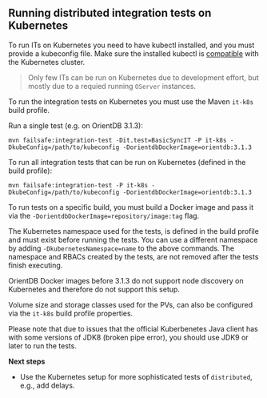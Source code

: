 ## Running distributed integration tests on Kubernetes

To run ITs on Kubernetes you need to have kubectl installed, and you must provide a kubeconfig file.
Make sure the installed kubectl
is [compatible](https://kubernetes.io/docs/setup/release/version-skew-policy/#kubectl) with the
Kubernetes cluster.

> Only few ITs can be run on Kubernetes due to development effort, but mostly due to a requied
> running `OServer` instances.

To run the integration tests on Kubernetes you must use the Maven `it-k8s` build profile.

Run a single test (e.g. on OrientDB 3.1.3):

```
mvn failsafe:integration-test -Dit.test=BasicSyncIT -P it-k8s -DkubeConfig=/path/to/kubeconfig -DorientdbDockerImage=orientdb:3.1.3
```

To run all integration tests that can be run on Kubernetes (defined in the build profile):

```
mvn failsafe:integration-test -P it-k8s -DkubeConfig=/path/to/kubeconfig -DorientdbDockerImage=orientdb:3.1.3
```

To run tests on a specific build, you must build a Docker image and pass it via the
`-DorientdbDockerImage=repository/image:tag` flag.

The Kubernetes namespace used for the tests, is defined in the build profile and must exist before
running the tests. You can use a different namespace by adding `-DkubernetesNamespace=name` to the
above commands. The namespace and RBACs created by the tests, are not removed after the tests finish
executing.

OrientDB Docker images before 3.1.3 do not support node discovery on Kubernetes and therefore do not
support this setup.

Volume size and storage classes used for the PVs, can also be configured via the `it-k8s` build
profile properties.

Please note that due to issues that the official Kuberbenetes Java client has with some versions of
JDK8 (broken pipe error), you should use JDK9 or later to run the tests.

**Next steps**

- Use the Kubernetes setup for more sophisticated tests of `distributed`, e.g., add delays.
